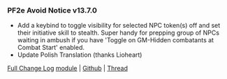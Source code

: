 ### PF2e Avoid Notice v13.7.0

- Add a keybind to toggle visibility for selected NPC token(s) off and set their initiative skill to stealth. Super handy for prepping group of NPCs waiting in ambush if you have 'Toggle on GM-Hidden combatants at Combat Start' enabled.
- Update Polish Translation (thanks Lioheart)

[Full Change Log](<https://github.com/Eligarf/avoid-notice/blob/v13.7.0/ChangeLog.md>)
[module](<https://foundryvtt.com/packages/pf2e-avoid-notice>) | [Github](<https://github.com/Eligarf/avoid-notice>) | [Thread](<https://discord.com/channels/880968862240239708/1408174774382755900>) 

